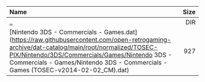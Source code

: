 |Name|Size|
|:---|---:|
|[..](../index.html)|DIR|
|[Nintendo 3DS - Commercials - Games.dat](https://raw.githubusercontent.com/open-retrogaming-archive/dat-catalog/main/root/normalized/TOSEC-PIX/Nintendo/3DS/Commercials/Games/Nintendo 3DS - Commercials - Games/Nintendo 3DS - Commercials - Games (TOSEC-v2014-02-02_CM).dat)|927|
